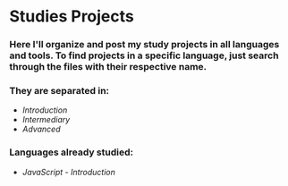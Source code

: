 # Studies Projects

### Here I'll organize and post my study projects in all languages and tools. To find projects in a specific language, just search through the files with their respective name.

### They are separated in:

- *Introduction* <br/>
- *Intermediary* <br/>
- *Advanced*

### Languages already studied:

- *JavaScript - Introduction*
